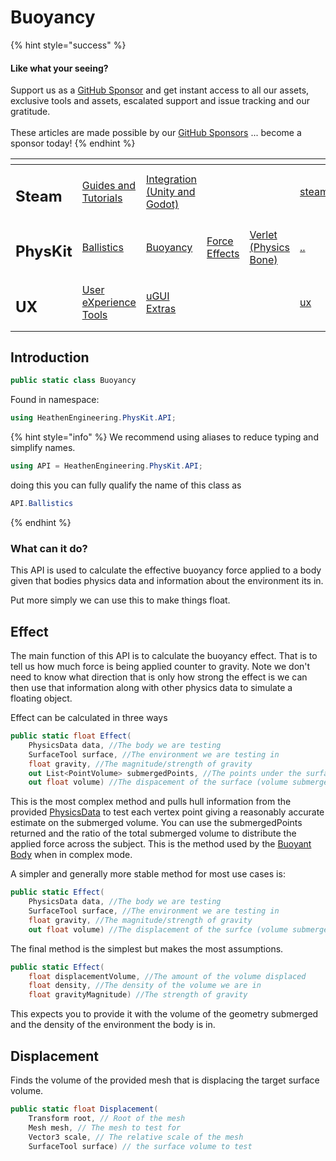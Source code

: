 # Buoyancy

{% hint style="success" %}
#### Like what your seeing?

Support us as a [GitHub Sponsor](../../../) and get instant access to all our assets, exclusive tools and assets, escalated support and issue tracking and our gratitude.\
\
These articles are made possible by our [GitHub Sponsors](../../../) ... become a sponsor today!
{% endhint %}

<table data-view="cards"><thead><tr><th></th><th></th><th></th><th></th><th></th><th data-hidden data-card-target data-type="content-ref"></th><th data-hidden data-card-cover data-type="files"></th></tr></thead><tbody><tr><td><h2>Steam</h2></td><td><a href="../../../company/concepts/steam/">Guides and Tutorials</a></td><td><a href="../../steamworks/">Integration (Unity and Godot)</a></td><td></td><td></td><td><a href="../../../company/concepts/steam/">steam</a></td><td><a href="../../../.gitbook/assets/Steamworks Card.png">Steamworks Card.png</a></td></tr><tr><td><h2>PhysKit</h2></td><td><a href="../learning/sample-scenes/1-ballistic-basics.md">Ballistics</a></td><td><a href="../learning/sample-scenes/1-buoyancy-example.md">Buoyancy</a></td><td><a href="../learning/sample-scenes/1-force-effect-fields.md">Force Effects</a></td><td><a href="../learning/sample-scenes/2-verlet-spring-skinned-mesh.md">Verlet (Physics Bone)</a></td><td><a href="../">..</a></td><td><a href="../../../.gitbook/assets/PhysKit Card.png">PhysKit Card.png</a></td></tr><tr><td><h2>UX</h2></td><td><a href="../../ux/learning/core-concepts/">User eXperience Tools</a></td><td><a href="../../ux/learning/ugui-extras/">uGUI Extras</a></td><td></td><td></td><td><a href="../../ux/">ux</a></td><td><a href="../../../.gitbook/assets/Splash Screen (1).png">Splash Screen (1).png</a></td></tr></tbody></table>

## Introduction

```csharp
public static class Buoyancy
```

Found in namespace:

```csharp
using HeathenEngineering.PhysKit.API;
```

{% hint style="info" %}
We recommend using aliases to reduce typing and simplify names.



```csharp
using API = HeathenEngineering.PhysKit.API;
```

doing this you can fully qualify the name of this class as

```csharp
API.Ballistics
```
{% endhint %}

### What can it do?

This API is used to calculate the effective buoyancy force applied to a body given that bodies physics data and information about the environment its in.

Put more simply we can use this to make things float.

## Effect

The main function of this API is to calculate the buoyancy effect. That is to tell us how much force is being applied counter to gravity. Note we don't need to know what direction that is only how strong the effect is we can then use that information along with other physics data to simulate a floating object.

Effect can be calculated in three ways

```csharp
public static float Effect(
    PhysicsData data, //The body we are testing
    SurfaceTool surface, //The environment we are testing in
    float gravity, //The magnitude/strength of gravity
    out List<PointVolume> submergedPoints, //The points under the surface
    out float volume) //The dispacement of the surface (volume submerged)
```

This is the most complex method and pulls hull information from the provided [PhysicsData](../components/physics-data.md) to test each vertex point giving a reasonably accurate estimate on the submerged volume. You can use the submergedPoints returned and the ratio of the total submerged volume to distribute the applied force across the subject. This is the method used by the [Buoyant Body](../components/buoyant-body.md) when in complex mode.

A simpler and generally more stable method for most use cases is:

```csharp
public static Effect(
    PhysicsData data, //The body we are testing
    SurfaceTool surface, //The environment we are testing in
    float gravity, //The magnitude/strength of gravity
    out float volume) //The displacement of the surfce (volume submerged)
```

The final method is the simplest but makes the most assumptions.

```csharp
public static Effect(
    float displacementVolume, //The amount of the volume displaced
    float density, //The density of the volume we are in
    float gravityMagnitude) //The strength of gravity
```

This expects you to provide it with the volume of the geometry submerged and the density of the environment the body is in.

## Displacement

Finds the volume of the provided mesh that is displacing the target surface volume.

```csharp
public static float Displacement(
    Transform root, // Root of the mesh
    Mesh mesh, // The mesh to test for
    Vector3 scale, // The relative scale of the mesh
    SurfaceTool surface) // the surface volume to test
```
